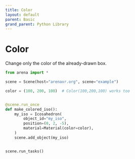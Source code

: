```yaml
---
title: Color
layout: default
parent: Basic
grand_parent: Python Library
---
```


# Color

Change only the color of the already-drawn box.

```python
from arena import *

scene = Scene(host="arenaxr.org", scene="example")

color = (100, 200, 100)  # Color(100,200,100) works too


@scene.run_once
def make_colored_iso():
    my_iso = Icosahedron(
        object_id="my_iso",
        position=(0, 2, -5),
        material=Material(color=color),
    )
    scene.add_object(my_iso)


scene.run_tasks()
```
